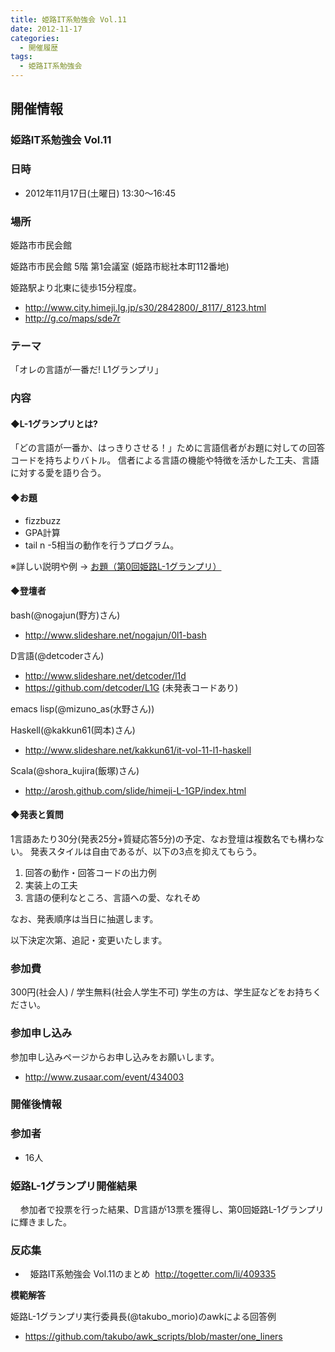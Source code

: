 ```yaml
---
title: 姫路IT系勉強会 Vol.11
date: 2012-11-17
categories:
  - 開催履歴
tags:
  - 姫路IT系勉強会
---
```


開催情報
--------

### 姫路IT系勉強会 Vol.11

### 日時

- 2012年11月17日(土曜日) 13:30～16:45

### 場所

姫路市市民会館

姫路市市民会館 5階 第1会議室 (姫路市総社本町112番地)

姫路駅より北東に徒歩15分程度。

- <http://www.city.himeji.lg.jp/s30/2842800/_8117/_8123.html>
- <http://g.co/maps/sde7r>

### テーマ

「オレの言語が一番だ! L1グランプリ」

### 内容

#### ◆L-1グランプリとは?

「どの言語が一番か、はっきりさせる！」ために言語信者がお題に対しての回答コードを持ちよりバトル。 信者による言語の機能や特徴を活かした工夫、言語に対する愛を語り合う。

#### ◆お題

- fizzbuzz
- GPA計算
- tail n -5相当の動作を行うプログラム。

※詳しい説明や例 → [お題（第0回姫路L-1グランプリ）](https://sites.google.com/site/himejiitstudy/history/20121117/questions)

#### ◆登壇者

bash(@nogajun(野方)さん)

- <http://www.slideshare.net/nogajun/0l1-bash>

D言語(@detcoderさん)

- <http://www.slideshare.net/detcoder/l1d>
- <https://github.com/detcoder/L1G> (未発表コードあり)

emacs lisp(@mizuno\_as(水野さん))

Haskell(@kakkun61(岡本)さん)

- <http://www.slideshare.net/kakkun61/it-vol-11-l1-haskell>

Scala(@shora\_kujira(飯塚)さん)

- <http://arosh.github.com/slide/himeji-L-1GP/index.html>

#### ◆発表と質問

1言語あたり30分(発表25分+質疑応答5分)の予定、なお登壇は複数名でも構わない。
発表スタイルは自由であるが、以下の3点を抑えてもらう。

1.  回答の動作・回答コードの出力例
2.  実装上の工夫
3.  言語の便利なところ、言語への愛、なれそめ

なお、発表順序は当日に抽選します。

以下決定次第、追記・変更いたします。

### 参加費

300円(社会人) / 学生無料(社会人学生不可) 学生の方は、学生証などをお持ちください。

### 参加申し込み

参加申し込みページからお申し込みをお願いします。

- <http://www.zusaar.com/event/434003>

### 開催後情報

### 参加者

- 16人

### 姫路L-1グランプリ開催結果

    参加者で投票を行った結果、D言語が13票を獲得し、第0回姫路L-1グランプリに輝きました。

### 反応集

-   姫路IT系勉強会 Vol.11のまとめ  <http://togetter.com/li/409335>

**模範解答**

姫路L-1グランプリ実行委員長(@takubo\_morio)のawkによる回答例
- <https://github.com/takubo/awk_scripts/blob/master/one_liners>
